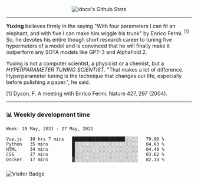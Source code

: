 <div align="center">
    <img align="center" src="https://github-readme-stats.vercel.app/api?username=idocx&show_icons=true&count_private=true&hide_border=true" alt="idocx's Github Stats"></img>
</div>

---

**Yuxing** believes firmly in the saying "With four parameters I can fit an elephant, and with five I can make him wiggle his trunk" by Enrico Fermi. <sup>[1]</sup> So, he devotes his entire though short research career to tuning five hypermeters of a model and is convinced that he will finally make it outperform any SOTA models like GPT-3 and AlphaFold 2.

Yuxing is not a computer scientist, a physicist or a chemist, but a *HYPERPARAMETER TUNING SCIENTIST*. "That makes a lot of difference. Hyperparameter tuning is the technique that changes our life, especially before pulishing a paper.", he said.

[1] Dyson, F. A meeting with Enrico Fermi. Nature 427, 297 (2004).


---

### 📊 Weekly development time
<!--START_SECTION:waka-->
```text
Week: 20 May, 2021 - 27 May, 2021

Vue.js   10 hrs 7 mins   ████████████████████░░░░░   79.96 % 
Python   35 mins         █░░░░░░░░░░░░░░░░░░░░░░░░   04.63 % 
HTML     34 mins         █░░░░░░░░░░░░░░░░░░░░░░░░   04.49 % 
CSS      27 mins         █░░░░░░░░░░░░░░░░░░░░░░░░   03.62 % 
Docker   17 mins         ▓░░░░░░░░░░░░░░░░░░░░░░░░   02.33 % 
```
<!--END_SECTION:waka-->

### 

![Visitor Badge](https://visitor-badge.laobi.icu/badge?page_id=idocx.idocx)